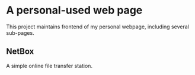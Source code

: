 # A personal-used web page
This project maintains frontend of my personal webpage, including several sub-pages.

## NetBox
A simple online file transfer station.
